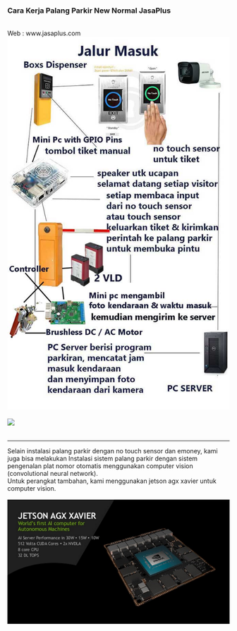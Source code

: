 <h3>Cara Kerja Palang Parkir New Normal JasaPlus</h3>
<br>
Web : www.jasaplus.com
<br>
<img src="https://raw.githubusercontent.com/antoniusrobotsoft/ELECTRONIC-ENGINEERING/main/STUFFS/palang-parkir-new-normal-jasaplus.com/new-normal-parking-jasaplus1.jpg">
<br>
<br>
<img src="https://raw.githubusercontent.com/antoniusrobotsoft/ELECTRONIC-ENGINEERING/main/STUFFS/https://raw.githubusercontent.com/antoniusrobotsoft/ELECTRONIC-ENGINEERING/main/STUFFS/palang-parkir-new-normal-jasaplus.com/new-normal-parking-jasaplus-out.jpg">
<br><br>
<hr>

Selain instalasi palang parkir dengan no touch sensor dan emoney, kami juga bisa melakukan Instalasi sistem palang parkir dengan sistem pengenalan plat nomor otomatis menggunakan computer vision (convolutional neural network).
<br>
Untuk perangkat tambahan, kami menggunakan jetson agx xavier untuk computer vision. 
<br>
<br>
<img src="https://raw.githubusercontent.com/antoniusrobotsoft/ELECTRONIC-ENGINEERING/main/STUFFS/palang-parkir-new-normal-jasaplus.com/jetson-xavier.png">



